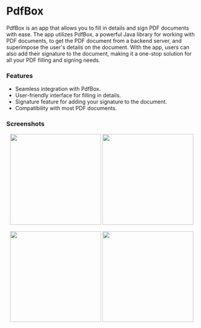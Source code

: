 # PdfBox
PdfBox is an app that allows you to fill in details and sign PDF documents with ease. The app utilizes PdfBox, 
a powerful Java library for working with PDF documents, to get the PDF document from a backend server, 
and superimpose the user's details on the document. With the app, users can also add their signature to the document, 
making it a one-stop solution for all your PDF filling and signing needs.

### Features
- Seamless integration with PdfBox.
- User-friendly interface for filling in details.
- Signature feature for adding your signature to the document.
- Compatibility with most PDF documents.

### Screenshots
<p align="center">
  <img src="https://i.ibb.co/VYJJT1d/Screenshot-20230216-153108.jpg" width="240" />
  <img src="https://i.ibb.co/fNrLS74/Screenshot-20230216-153304.jpg" width="240" /> 
</p>
<p align="center">
  <img src="https://i.ibb.co/D8BBmnF/Screenshot-20230216-153321.jpg" width="240" /> 
  <img src="https://i.ibb.co/1zhRr9B/Screenshot-20230216-153327.jpg" width="240" />
</p>
